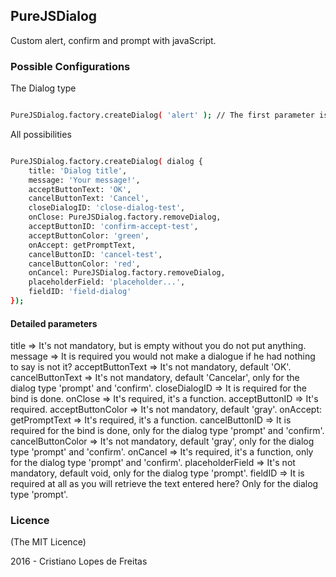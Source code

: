 ## PureJSDialog

Custom alert, confirm and prompt with javaScript.

### Possible Configurations

The Dialog type

```bash

PureJSDialog.factory.createDialog( 'alert' ); // The first parameter is the type of dialog, there are three: 'alert', 'confirm' ou 'prompt'.

```

All possibilities

```bash

PureJSDialog.factory.createDialog( dialog {
    title: 'Dialog title',
    message: 'Your message!',
    acceptButtonText: 'OK',
    cancelButtonText: 'Cancel',
    closeDialogID: 'close-dialog-test',
    onClose: PureJSDialog.factory.removeDialog,
    acceptButtonID: 'confirm-accept-test',
    acceptButtonColor: 'green',
    onAccept: getPromptText,
    cancelButtonID: 'cancel-test',
    cancelButtonColor: 'red',
    onCancel: PureJSDialog.factory.removeDialog,
    placeholderField: 'placeholder...',
    fieldID: 'field-dialog'
});

```

#### Detailed parameters

title => It's not mandatory, but is empty without you do not put anything.
message => It is required you would not make a dialogue if he had nothing to say is not it?
acceptButtonText => It's not mandatory, default 'OK'.
cancelButtonText => It's not mandatory, default 'Cancelar', only for the dialog type 'prompt' and 'confirm'.
closeDialogID => It is required for the bind is done.
onClose => It's required, it's a function.
acceptButtonID => It's required.
acceptButtonColor => It's not mandatory, default 'gray'.
onAccept: getPromptText => It's required, it's a function.
cancelButtonID => It is required for the bind is done, only for the dialog type 'prompt' and 'confirm'.
cancelButtonColor => It's not mandatory, default 'gray', only for the dialog type 'prompt' and 'confirm'.
onCancel => It's required, it's a function, only for the dialog type 'prompt' and 'confirm'.
placeholderField => It's not mandatory, default void, only for the dialog type 'prompt'.
fieldID => It is required at all as you will retrieve the text entered here? Only for the dialog type 'prompt'.

### Licence

(The MIT Licence)

2016 - Cristiano Lopes de Freitas
